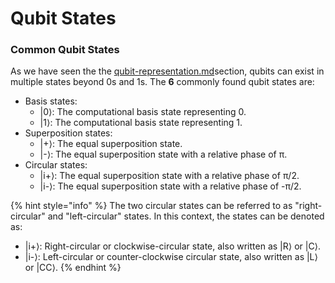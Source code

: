 # Qubit States

### Common Qubit States

As we have seen the the [qubit-representation.md](qubit-representation.md "mention")section, qubits can exist in multiple states beyond 0s and 1s. The **6** commonly found qubit states are:

* Basis states:&#x20;
  * |0⟩: The computational basis state representing 0.
  * |1⟩: The computational basis state representing 1.
* Superposition states:
  * |+⟩: The equal superposition state.
  * \|-⟩: The equal superposition state with a relative phase of π.
* Circular states:
  * |i+⟩: The equal superposition state with a relative phase of π/2.&#x20;
  * |i-⟩: The equal superposition state with a relative phase of -π/2.

{% hint style="info" %}
The two circular states can be referred to as  "right-circular" and "left-circular" states. In this context, the states can be denoted as:

* |i+⟩: Right-circular or clockwise-circular state, also written as |R⟩ or |C⟩.
* |i-⟩: Left-circular or counter-clockwise circular state, also written as |L⟩ or |CC⟩.
{% endhint %}
